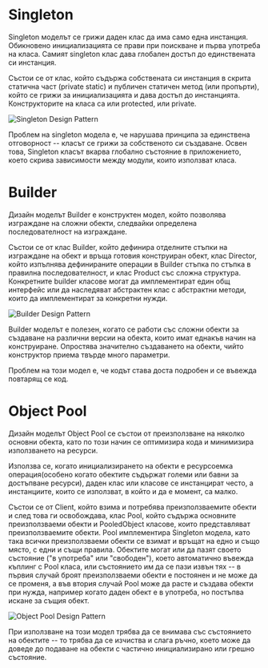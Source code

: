 # Singleton

Singleton моделът се грижи даден клас да има само една инстанция. Обикновено инициализацията се прави при поискване и първа употреба на класа. Самият singleton клас дава глобален достъп до единствената си инстанция.

Състои се от клас, който съдържа собствената си инстанция в скрита статична част (private static) и публичен статичен метод (или пропърти), който се грижи за инициализацията и дава достъп до инстанцията. Конструкторите на класа са или protected, или private.

![Singleton Design Pattern](http://www.blackwasp.co.uk/images/Singleton.png)

Проблем на singleton модела е, че нарушава принципа за единствена отговорност -- класът се грижи за собственото си създаване. Освен това, Singleton класът вкарва глобално състояние в приложението, което скрива зависимости между модули, които използват класа.


# Builder

Дизайн моделът Builder е конструктен модел,  който позволява изграждане на сложни обекти, следвайки определена последователност на изграждане.

Състои се от клас Builder, който дефинира отделните стъпки на изграждане на обект и връща готовия конструиран обект, клас Director, който изпълнява дефинираните операции в Builder стъпка по стъпка в правилна последователност, и клас Product със сложна структура. Конкретните builder класове могат да имплементират един общ интерфейс или да наследяват абстрактен клас с абстрактни методи, които да имплементират за конкретни нужди.

![Builder Design Pattern](http://i1.gallery.technet.s-msft.com/design-patterns-builder-029fb7ae/image/file/65541/1/3.png)

Builder моделът е полезен, когато се работи със сложни обекти за създаване на различни версии на обекта, които имат еднакъв начин на конструиране. Опростява значително създаването на обекти, чийто конструктор приема твърде много параметри.

Проблем на този модел е, че кодът става доста подробен и се въвежда повтарящ се код.

# Object Pool

Дизайн моделът Object Pool се състои от преизползване на няколко основни обекта, като по този начин се оптимизира кода и минимизира използването на ресурси.

Използва се, когато инициализирането на обекти е ресурсоемка операция(особено когато обектите съдържат големи или бавни за достъпване ресурси), даден клас или класове се инстанцират често, а инстанциите, които се използват, в който и да е момент, са малко.

Състои се от Client, който взима и потребява преизползваемите обекти и след това ги освобождавa,  клас Pool, който съдържа основните преизползваеми обекти и PooledObject класове, които представляват преизползваемите обекти.  Pool  имплементира Singleton модела, като така всички преизползваеми обекти се взимат и връщат на едно и също място, с едни и същи правила. Обектите могат или да пазят своето състояние ("в употреба" или "свободен"), което автоматично въвежда къплинг с Pool класа, или състоянието им да се пази извън тях -- в първия случай броят преизползваеми обекти е постоянен и не може да се променя, а във втория случай Pool може да расте и създава обекти при нужда, например когато даден обект е в употреба, но постъпва искане за същия обект.

![Object Pool Design Pattern](http://www.blackwasp.co.uk/images/ObjectPool.png)

При използване на този модел трябва да се внимава със състоянието на обектите -- то трябва да се изчиства и слага ръчно, което може да доведе до подаване на обекти с частично инициализирано или грешно състояние.





